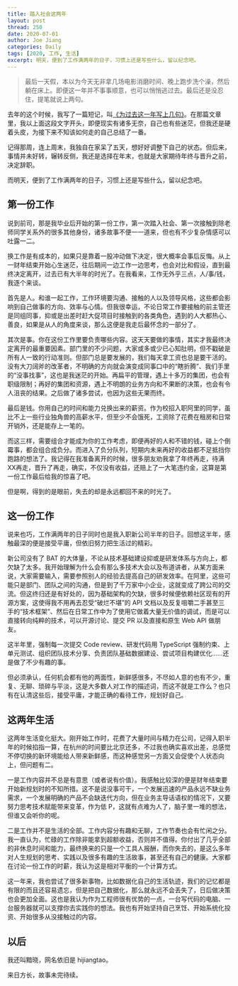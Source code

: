 ```yaml
---
title: 踏入社会这两年
layout: post
thread: 250
date: 2020-07-01
author: Joe Jiang
categories: Daily
tags: [2020, 工作, 生活]
excerpt: 明天，便到了工作满两年的日子，习惯上还是写些什么，留以纪念吧。
---
```


> 最后一天假，本以为今天无非拿几场电影消磨时间、晚上跑步洗个澡，然后躺在床上。即便这一年并不事事顺意，也可以悄悄逃过去。最后还是没忍住，提笔就说上两句。

去年的这个时候，我写了一篇短记，叫[《为过去这一年写上几句》](https://hijiangtao.github.io/2019/07/01/One-Year-After-Graduate-Notes/)。在那篇文章里，我以上面这段文字开头，即便现实有诸多无奈，自己也有些迷茫，但我还是硬着头皮，为接下来不知该如何走的自己总结了一番。

记得那周，连上周末，我独自在家呆了五天，想好好调整下自己的状态。但后来，事情并未好转，辗转反侧，我还是选择在年末，也就是大家期待年终与晋升之前，决定辞职。

而明天，便到了工作满两年的日子，习惯上还是写些什么，留以纪念吧。

## 第一份工作

说到前司，那是我毕业后开始的第一份工作，第一次踏入社会、第一次接触到除老师同学关系外的很多其他身份，诸多故事不便一一道来，但也有不少复杂情感可以吐露一二。

换工作是有成本的，如果只是靠着一股冲动做下决定，很大概率会事后反悔。从上一财年结束开始心生迷茫，往后期间一边工作一边思考，也会对比和假设，直到最终决定离开，过去已有大半年的时光了。在我看来，工作无外乎三点，人/事/钱，我逐个来谈。

首先是人。和谁一起工作，工作环境要沟通、接触的人以及领导风格，这些都会影响到自己做事的方向、效率与心情。但我很幸运，不论日常工作要接触的前主管还是同组同事，抑或是出差时赶大促项目时接触到的各类角色，遇到的人大都热心、善良，如果是从人的角度来谈，那么这便是我走后最怀念的一部分了。

其次是事。你在这份工作里要负责哪些内容。这天天要做的事情，其实才我最终决定离开的最重要因素。部门里的不少问题，大家或多或少已心知肚明，但不戳破是所有人一致的行动准则。但部门总是要发展的，我们每天拿工资也总是要干活的。没有大刀阔斧的改革者，不明确的方向就会演变成同事口中的“瞎折腾”、我们手里的“没事找事”，这也是我迷茫的开始。再扁平的管理，遇上十多万的集团，也会有职级限制；再好的集团和资源，遇上不明朗的业务方向和不果断的决策，也会有令人沮丧的结果。之后做了诸多尝试，也因为这些无果而终。

最后是钱。你用自己的时间和能力兑换出来的薪资。作为校招入职阿里的同学，虽比不上一些行业独角兽的高薪水平，但至少不会饿死，工资除了花费在租房和日常开销外，还是能存上一笔的。

而这三样，需要组合才能成为你的工作考虑，即便再好的人和不错的钱，碰上个倒霉事，都会组合成负分。而进入了负分队列，短期内未来再好的收益都不足抵挡你跑路的想法了。我记得在我准备离开的时候，很多朋友劝我拿了年终再走，待满XX再走，晋升了再走，确实，不仅没有收益，还赔上了一大笔违约金，这算是第一份工作最后给我的惊喜了吧。

但是啊，得到的是眼前，失去的却是永远都回不来的时光了。

## 这一份工作

说来也巧，工作满两年的日子同时也是我入职新公司半年的日子。回想这半年，感触最深的便是接受平庸，但依旧努力把生活过的精彩。

新公司没有了 BAT 的大体量，不论从技术基础建设抑或是研发体系与方向上，都欠缺了太多。我开始理解为什么会有那么多技术大会以及布道讲者，从某方面来说，大家需要输入，需要参照别人的经验去提高自己的研发效率。在阿里，这些可能只是部门、团队之间的沟通，但是到了千万家中小企业，这就变成了跨公司的交流。但这终归还是有好处的，因为基础架构的欠缺，很多时候便依赖社区现有的开源方案，这使得我不用再去忍受“破烂不堪”的 API 文档以及反复咀嚼二手甚至三手的“技术框架”、然后在日常工作中为了使用它做着大量无价值的调试，而是可以直接转向纯粹的技术，可以开源讨论、提交 PR 以及直接和原生 Web API 做朋友。

这半年里，强制每一次提交 Code review、研发代码用 TypeScript 强制约束、上单元测试、组织团队技术分享、负责团队基础数据建设、尝试项目构建优化……还是做了不少有趣的事。

但必须承认，任何机会都有他的两面性，新鲜感很多，不尽如人意的也有不少，重复、无聊、琐碎与平淡，这是大多数人对工作的描述词，而这不就是工作么？也只有在认清这些后，接受平庸，才能正确的看待工作，规划好自己。

## 这两年生活

这两年生活变化挺大。刚开始工作时，花费了大量时间与精力在公司，记得入职半年的时候掐指一算，在杭州的时间要比北京还多，不过我也确实喜欢出差，总感觉不停切换的新环境能给人带来新鲜感，而这种感觉另一方面又会促使个人状态向上，但问题有二。

一是工作内容并不总是有意思（或者说有价值）。我感触比较深的便是财年结束要开始新规划时的不知所措。这不是说没事可干，一个发展迅速的产品永远不缺业务需求，一个发展明确的产品不会缺迭代方向，但在业务主导话语权的情况下，又要努力思考技术赋能带来变革，作为低 P，这就有点难为人了，脑子里一堆的想法，但谁又会听你的呢。

二是工作并不是生活的全部。工作内容分有趣和无聊，工作节奏也会有忙闲之分。我一直认为，忙碌的工作除非能拿到超额收益，否则并不值得。你付出了几乎全部的非休息时间和能力，最终换来的只是一个工具人报酬，而你失去的，是这么多年对人生规划的思考、实践以及很多有趣的生活故事，甚至还有自己的健康。大家都在讨论一份工作的时薪，我认为这是相对平衡的一个计算方式。

这一年来，我也尝试了很多新事物，比如数据化自己的生活轨迹，我们的记忆都是有限的而且还容易遗忘，但是把自己数据化，那么就永远不会丢失了，日后做决策也会更加全面。这也是我认为作为工程师很有优势的一点，一台写代码的电脑、一台服务器就可以支撑你去实践你的想法。我也有开始坚持自己烹饪、开始系统化投资、开始很多从没接触过的内容。

## 以后

我还叫黯晓，网名依旧是 hijiangtao。

​来日方长，故事未完待续。
